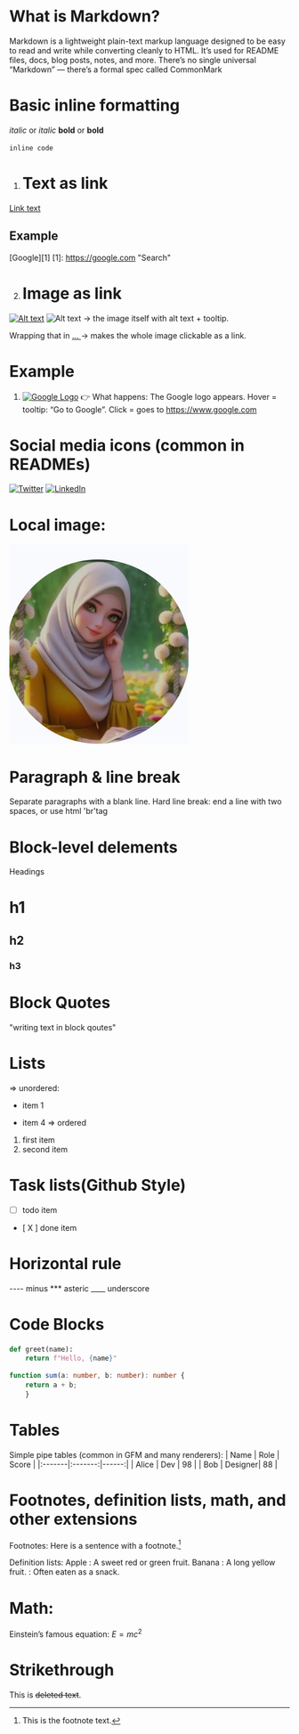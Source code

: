 
# What is Markdown?
Markdown is a lightweight plain-text markup language designed to be easy to read and write while converting cleanly to HTML. It’s used for README files, docs, blog posts, notes, and more. There’s no single universal “Markdown” — there’s a formal spec called CommonMark

# Basic inline formatting
*italic* or _italic_
**bold** or __bold__

`inline code`
1. # Text as link
 [Link text](https://example.com "optional title")
## Example
[Google][1]
[1]: https://google.com "Search"

2. # Image as link 
[![Alt text](image.png "Tooltip text")](https://example.com)
![Alt text](image.png "Tooltip text") → the image itself with alt text + tooltip.

Wrapping that in [ ... ](URL) → makes the whole image clickable as a link.

# Example
1. [![Google Logo](https://www.google.com/images/branding/googlelogo/1x/googlelogo_color_272x92dp.png "Go to Google")](https://www.google.com)
👉 What happens:
The Google logo appears.
Hover = tooltip: “Go to Google”.
Click = goes to https://www.google.com

# Social media icons (common in READMEs)
[![Twitter](https://img.shields.io/badge/Twitter-1DA1F2?logo=twitter&logoColor=white "Follow me on Twitter")](https://x.com/MussaratShams)
[![LinkedIn](https://img.shields.io/badge/LinkedIn-0A66C2?logo=linkedin&logoColor=white "Connect on LinkedIn")](https://www.linkedin.com/in/mussarat-shamsher-7618a6380/)

# Local image:
[![My Profile](ms.png "Click to see my portfolio")](https://portfolio-mussarat-shamsher.vercel.app/)

# Paragraph & line break
Separate paragraphs with a blank line.
Hard line break: end a line with two spaces, or use html 'br'tag<br>

 # Block-level delements
 Headings
 # h1
 ## h2
 ### h3

 # Block Quotes
 "writing text in block qoutes"

# Lists
 => unordered:
 - item 1
 + item 4
 => ordered
 1. first item
 2. second item

# Task lists(Github Style)
- [ ] todo item
- [ X ] done item

# Horizontal rule
----   minus
***     asteric
____     underscore
 
# Code Blocks
```python
def greet(name):
    return f"Hello, {name}" 
```
```typescript
function sum(a: number, b: number): number {
    return a + b;
    }   
```
# Tables
Simple pipe tables (common in GFM and many renderers):
| Name   | Role    | Score |
|:-------|:-------:|------:|
| Alice  | Dev     |   98  |
| Bob    | Designer|   88  |
# Footnotes, definition lists, math, and other extensions
Footnotes: Here is a sentence with a footnote.[^1]

[^1]: This is the footnote text.
 
Definition lists: 
Apple
: A sweet red or green fruit.
Banana
: A long yellow fruit.
: Often eaten as a snack.
# Math: 
Einstein’s famous equation: $E = mc^2$

# Strikethrough
This is ~~deleted text~~.
